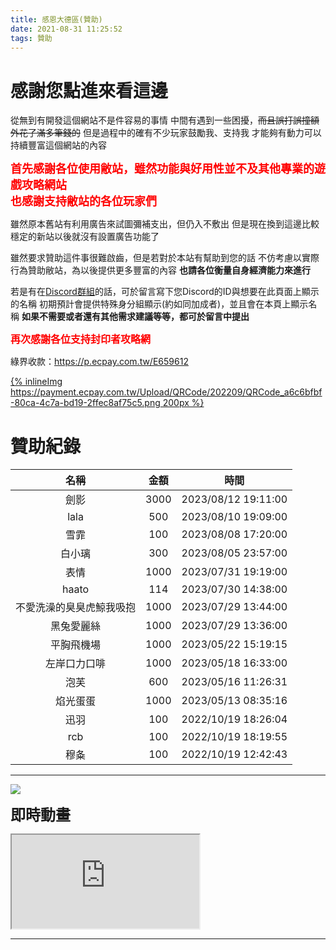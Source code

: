 ```yaml
---
title: 感恩大德區(贊助)
date: 2021-08-31 11:25:52
tags: 贊助
---
```


# 感謝您點進來看這邊

從無到有開發這個網站不是件容易的事情
中間有遇到一些困擾，~~而且誤打誤撞額外花了滿多筆錢的~~
但是過程中的確有不少玩家鼓勵我、支持我
才能夠有動力可以持續豐富這個網站的內容

**<font size=4 color=#f00>首先感謝各位使用敝站，雖然功能與好用性並不及其他專業的遊戲攻略網站<br>也感謝支持敝站的各位玩家們</font>**

雖然原本舊站有利用廣告來試圖彌補支出，但仍入不敷出
但是現在換到這邊比較穩定的新站以後就沒有設置廣告功能了

雖然要求贊助這件事很難啟齒，但是若對於本站有幫助到您的話
不仿考慮以實際行為贊助敝站，為以後提供更多豐富的內容
**也請各位衡量自身經濟能力來進行**

若是有在[Discord群組](https://discord.gg/ACBYdf5TNd)的話，可於留言寫下您Discord的ID與想要在此頁面上顯示的名稱
初期預計會提供特殊身分組顯示(約如同加成者)，並且會在本頁上顯示名稱
**如果不需要或者還有其他需求建議等等，都可於留言中提出**

**<font size=3 color=#f00>再次感謝各位支持封印者攻略網</font>**

綠界收款：https://p.ecpay.com.tw/E659612

[{% inlineImg https://payment.ecpay.com.tw/Upload/QRCode/202209/QRCode_a6c6bfbf-80ca-4c7a-bd19-2ffec8af75c5.png 200px %}](https://p.ecpay.com.tw/E659612)

# 贊助紀錄

|名稱|金額|時間
|:-:|:-:|:-:
|劍影|3000|2023/08/12 19:11:00
|lala|500|2023/08/10 19:09:00
|雪霏|100|2023/08/08 17:20:00
|白小璃|300|2023/08/05 23:57:00
|表情|1000|2023/07/31 19:19:00
|haato|114|2023/07/30 14:38:00
|不愛洗澡的臭臭虎鯨我吸抱|1000|2023/07/29 13:44:00
|黑兔愛麗絲|1000|2023/07/29 13:36:00
|平胸飛機場|1000|2023/05/22 15:19:15
|左岸口力口啡|1000|2023/05/18 16:33:00
|泡芙|600|2023/05/16 11:26:31
|焰光蛋蛋|1000|2023/05/13 08:35:16
|迅羽|100|2022/10/19 18:26:04
|rcb|100|2022/10/19 18:19:55
|穆夈|100|2022/10/19 12:42:43

---

[![](https://i.imgur.com/d7HDSLMh.png)](https://i.imgur.com/d7HDSLM.png)

**<font size=5>即時動畫</font>**
<iframe src="https://payment.ecpay.com.tw/Broadcaster/AlertBox/1C60464F105904031DC1980319AEECDB"></iframe>

---